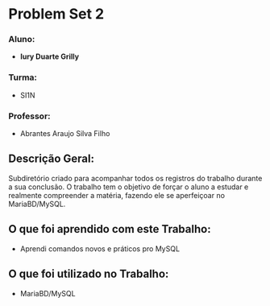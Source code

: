# Problem Set 2
### Aluno:
- **Iury Duarte Grilly**

### Turma:
- SI1N
### Professor: 
- Abrantes Araujo Silva Filho

## Descrição Geral:
 Subdiretório criado para acompanhar todos os registros do trabalho durante a sua conclusão. O trabalho tem o objetivo de forçar o aluno a estudar e realmente compreender a matéria, fazendo ele se aperfeiçoar no MariaBD/MySQL.

 ## O que foi aprendido com este Trabalho:
- Aprendi comandos novos e práticos pro MySQL

## O que foi utilizado no Trabalho:
- MariaBD/MySQL
